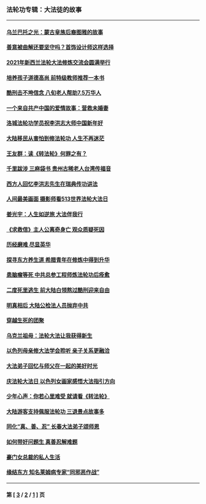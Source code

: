 ### 法轮功专辑：大法徒的故事
---
#### [乌兰巴托之光：蒙古皇族后裔图雅的故事](../../pages/nf1147481/n13155759.md?10190430) 
#### [善意被曲解还要坚守吗？首饰设计师这样选择](../../pages/nf1147481/n13077575.md?10190430) 
#### [2021年新西兰法轮大法修炼交流会圆满举行](../../pages/nf1147481/n13033149.md?10190430) 
#### [培养孩子道德高尚 前特级教师推荐一本书](../../pages/nf1147481/n12938640.md?10190430) 
#### [酷刑击不垮信念 八旬老人帮助7.5万华人](../../pages/nf1147481/n12880712.md?10190430) 
#### [一个来自共产中国的爱情故事：营救未婚妻](../../pages/nf1147481/n12778386.md?10190430) 
#### [洛城法轮功学员祝李洪志大师中国新年好](../../pages/nf1147481/n12724685.md?10190430) 
#### [大陆移民从害怕到修法轮功 人生不再迷茫](../../pages/nf1147481/n12414325.md?10190430) 
#### [王友群：读《转法轮》何罪之有？](../../pages/nf1147481/n12408647.md?10190430) 
#### [千里跋涉 三麻袋书 贵州古稀老人台湾传福音](../../pages/nf1147481/n12198750.md?10190430) 
#### [西方人回忆李洪志先生在瑞典传功讲法](../../pages/nf1147481/n12099607.md?10190430) 
#### [人间最美画面 摄影师看513世界法轮大法日](../../pages/nf1147481/n12094118.md?10190430) 
#### [姜光宇：人生如逆旅 大法伴我行](../../pages/nf1147481/n12088664.md?10190430) 
#### [《求救信》主人公离奇身亡 观众质疑死因](../../pages/nf1147481/n11845215.md?10190430) 
#### [历经磨难 尽显英华](../../pages/nf1147481/n11723297.md?10190430) 
#### [探寻东方养生道 希腊青年在修炼中得到升华](../../pages/nf1147481/n11494502.md?10190430) 
#### [患脑瘤等死 中共总参工程师炼法轮功后痊愈](../../pages/nf1147481/n11466682.md?10190430) 
#### [二度死里逃生 前大陆白领熬过酷刑迎来自由](../../pages/nf1147481/n11368594.md?10190430) 
#### [明真相后 大陆公检法人员抛弃中共](../../pages/nf1147481/n11358618.md?10190430) 
#### [穿越生死的团聚](../../pages/nf1147481/n11258922.md?10190430) 
#### [乌克兰祖母：法轮大法让我获得新生](../../pages/nf1147481/n11269457.md?10190430) 
#### [以色列母亲修大法学会聆听 亲子关系更融洽](../../pages/nf1147481/n11268195.md?10190430) 
#### [大法弟子回忆与师父在一起的美好时光](../../pages/nf1147481/n11267759.md?10190430) 
#### [庆法轮大法日 以色列女画家感悟大法指引方向](../../pages/nf1147481/n11267735.md?10190430) 
#### [少年心声：你若心里难受 就请看《转法轮》](../../pages/nf1147481/n11267496.md?10190430) 
#### [大陆游客支持佩服法轮功 三退景点故事多](../../pages/nf1147481/n11267378.md?10190430) 
#### [同化“真、善、忍” 长春大法弟子颂师恩](../../pages/nf1147481/n11266497.md?10190430) 
#### [如何带好问题生 真善忍解难题](../../pages/nf1147481/n11243655.md?10190430) 
#### [豪门女总裁的私人生活](../../pages/nf1147481/n10127794.md?10190430) 
#### [缘结东方 知名莱姆病专家“同邪恶作战”](../../pages/nf1147481/n10682468.md?10190430) 

---
#### 第 [ [3](./3.md?10190430) / [2](./2.md?10190430) / [1](./1.md?10190430) ] 页
